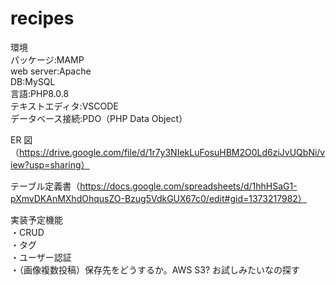 # recipes

環境<br>
パッケージ:MAMP<br>
web server:Apache<br>
DB:MySQL<br>
言語:PHP8.0.8<br>
テキストエディタ:VSCODE<br>
データベース接続:PDO（PHP Data Object）<br>

ER 図（https://drive.google.com/file/d/1r7y3NIekLuFosuHBM2O0Ld6ziJvUQbNi/view?usp=sharing）<br>

テーブル定義書（https://docs.google.com/spreadsheets/d/1hhHSaG1-pXmvDKAnMXhdOhqusZO-Bzug5VdkGUX67c0/edit#gid=1373217982）<br>

実装予定機能<br>
・CRUD<br>
・タグ<br>
・ユーザー認証<br>
・（画像複数投稿）保存先をどうするか。AWS S3? お試しみたいなの探す<br>
